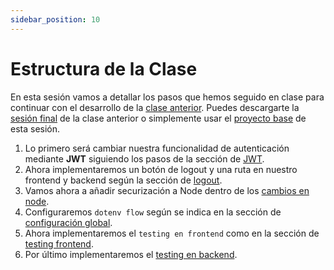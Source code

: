 ```yaml
---
sidebar_position: 10
---
```


# Estructura de la Clase

En esta sesión vamos a detallar los pasos que hemos seguido en clase para continuar con el desarrollo de la [clase anterior](../bbdd/setup). Puedes descargarte la [sesión final](https://github.com/lucferbux/Taller-BBDD/tree/final_version) de la clase anterior o simplemente usar el [proyecto base](https://github.com/lucferbux/Taller-Testing-Security) de esta sesión.

1. Lo primero será cambiar nuestra funcionalidad de autenticación mediante **JWT** siguiendo los pasos de la sección de [JWT](./jwt).
2. Ahora implementaremos un botón de logout y una ruta en nuestro frontend y backend según la sección de [logout](./logout).
3. Vamos ahora a añadir securización a Node dentro de los [cambios en node](./node).
4. Configuraremos `dotenv flow` según se indica en la sección de [configuración global](./general).
5. Ahora implementaremos el `testing en frontend` como en la sección de [testing frontend](./testing-front).
6. Por último implementaremos el [testing en backend](./testing-back).